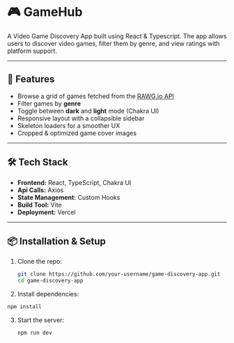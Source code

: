 # 🎮 GameHub

A Video Game Discovery App built using React & Typescript.
The app allows users to discover video games, filter them by genre, and view ratings with platform support.  

---

## 🚀 Features
- Browse a grid of games fetched from the [RAWG.io API](https://rawg.io/apidocs)  
- Filter games by **genre**  
- Toggle between **dark** and **light** mode (Chakra UI)  
- Responsive layout with a collapsible sidebar  
- Skeleton loaders for a smoother UX  
- Cropped & optimized game cover images  

---

## 🛠️ Tech Stack
- **Frontend:** React, TypeScript, Chakra UI
- **Api Calls:** Axios 
- **State Management:** Custom Hooks
- **Build Tool:** Vite 
- **Deployment:** Vercel

---

## 📦 Installation & Setup

1. Clone the repo:
   ```bash
   git clone https://github.com/your-username/game-discovery-app.git
   cd game-discovery-app
    ```
2.  Install dependencies:
   ```bash
   npm install
   ```
3. Start the server:
   ```bash
   npm run dev
   ```
